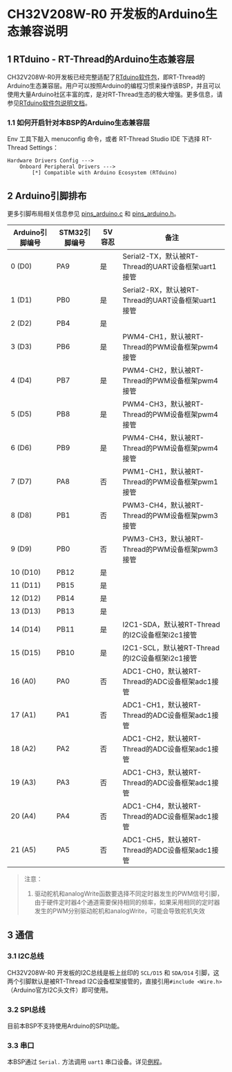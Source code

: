 # CH32V208W-R0 开发板的Arduino生态兼容说明

## 1 RTduino - RT-Thread的Arduino生态兼容层

CH32V208W-R0开发板已经完整适配了[RTduino软件包](https://github.com/RTduino/RTduino)，即RT-Thread的Arduino生态兼容层。用户可以按照Arduino的编程习惯来操作该BSP，并且可以使用大量Arduino社区丰富的库，是对RT-Thread生态的极大增强。更多信息，请参见[RTduino软件包说明文档](https://github.com/RTduino/RTduino)。

### 1.1 如何开启针对本BSP的Arduino生态兼容层

Env 工具下敲入 menuconfig 命令，或者 RT-Thread Studio IDE 下选择 RT-Thread Settings：

```Kconfig
Hardware Drivers Config --->
    Onboard Peripheral Drivers --->
        [*] Compatible with Arduino Ecosystem (RTduino)
```

## 2 Arduino引脚排布

更多引脚布局相关信息参见 [pins_arduino.c](pins_arduino.c) 和 [pins_arduino.h](pins_arduino.h)。

| Arduino引脚编号  | STM32引脚编号 | 5V容忍 | 备注  |
| ------------------- | --------- | ---- | ------------------------------------------------------------------------- |
| 0 (D0) | PA9 | 是 | Serial2-TX，默认被RT-Thread的UART设备框架uart1接管 |
| 1 (D1) | PB0 | 是 | Serial2-RX，默认被RT-Thread的UART设备框架uart1接管 |
| 2 (D2) | PB4 | 是 |  |
| 3 (D3) | PB6 | 是 | PWM4-CH1，默认被RT-Thread的PWM设备框架pwm4接管 |
| 4 (D4) | PB7 | 是 | PWM4-CH2，默认被RT-Thread的PWM设备框架pwm4接管 |
| 5 (D5) | PB8 | 是 | PWM4-CH3，默认被RT-Thread的PWM设备框架pwm4接管 |
| 6 (D6) | PB9 | 是 | PWM4-CH4，默认被RT-Thread的PWM设备框架pwm4接管 |
| 7 (D7) | PA8 | 否 | PWM1-CH1，默认被RT-Thread的PWM设备框架pwm1接管 |
| 8 (D8) | PB1 | 否 | PWM3-CH4，默认被RT-Thread的PWM设备框架pwm3接管 |
| 9 (D9) | PB0 | 否 | PWM3-CH3，默认被RT-Thread的PWM设备框架pwm3接管 |
| 10 (D10) | PB12 | 是 |  |
| 11 (D11) | PB15 | 是 |  |
| 12 (D12) | PB14 | 是 |  |
| 13 (D13) | PB13 | 是 |  |
| 14 (D14) | PB11 | 是 | I2C1-SDA，默认被RT-Thread的I2C设备框架i2c1接管 |
| 15 (D15) | PB10 | 是 | I2C1-SCL，默认被RT-Thread的I2C设备框架i2c1接管 |
| 16 (A0) | PA0 | 否 | ADC1-CH0，默认被RT-Thread的ADC设备框架adc1接管 |
| 17 (A1) | PA1 | 否 | ADC1-CH1，默认被RT-Thread的ADC设备框架adc1接管 |
| 18 (A2) | PA2 | 否 | ADC1-CH2，默认被RT-Thread的ADC设备框架adc1接管 |
| 19 (A3) | PA3 | 否 | ADC1-CH3，默认被RT-Thread的ADC设备框架adc1接管 |
| 20 (A4) | PA4 | 否 | ADC1-CH4，默认被RT-Thread的ADC设备框架adc1接管 |
| 21 (A5) | PA5 | 否 | ADC1-CH5，默认被RT-Thread的ADC设备框架adc1接管 |

> 注意：
>
> 1. 驱动舵机和analogWrite函数要选择不同定时器发生的PWM信号引脚，由于硬件定时器4个通道需要保持相同的频率，如果采用相同的定时器发生的PWM分别驱动舵机和analogWrite，可能会导致舵机失效

## 3 通信

### 3.1 I2C总线

CH32V208W-R0  开发板的I2C总线是板上丝印的 `SCL/D15` 和 `SDA/D14` 引脚，这两个引脚默认是被RT-Thread I2C设备框架接管的，直接引用`#include <Wire.h>`（Arduino官方I2C头文件）即可使用。

### 3.2 SPI总线

目前本BSP不支持使用Arduino的SPI功能。

### 3.3 串口

本BSP通过 `Serial.` 方法调用 `uart1` 串口设备。详见[例程](https://github.com/RTduino/RTduino/blob/master/examples/Basic/helloworld.cpp)。